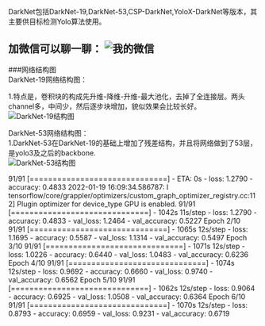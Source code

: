DarkNet包括DarkNet-19,DarkNet-53,CSP-DarkNet,YoloX-DarkNet等版本，其主要供目标检测Yolo算法使用。  

   
加微信可以聊一聊：
![我的微信](https://www.qingshanzaixian.cn/res/static/img/weixing.jpg "我的微信")
---
###网络结构图     
DarkNet-19网络结构图：   

1.特点是，卷积块的构成先升维-降维-升维-最大池化，去掉了全连接层。两头channel多，中间少，然后逐步块增加，貌似效果会比较长好。    
![DarkNet-19结构图](https://img-blog.csdnimg.cn/20210320151056332.png?x-oss-process=image/watermark,type_ZmFuZ3poZW5naGVpdGk,shadow_10,text_aHR0cHM6Ly9ibG9nLmNzZG4ubmV0L2t1d2VpY2Fp,size_16,color_FFFFFF,t_70#pic_center "DarkNet-19")   

DarkNet-53网络结构图：  
1.DarkNet-53在DarkNet-19的基础上增加了残差结构，并且将网络做到了53层，是yolo3及之后的backbone.  
![DarkNet-53结构图](https://img-blog.csdnimg.cn/img_convert/e94ecc6bbec06fb754a40f31ca05072a.png  "DarkNet-53")

91/91 [==============================] - ETA: 0s - loss: 1.2790 - accuracy: 0.4833 2022-01-19 16:09:34.586787: I tensorflow/core/grappler/optimizers/custom_graph_optimizer_registry.cc:112] Plugin optimizer for device_type GPU is enabled.
91/91 [==============================] - 1042s 11s/step - loss: 1.2790 - accuracy: 0.4833 - val_loss: 1.2464 - val_accuracy: 0.5227
Epoch 2/10
91/91 [==============================] - 1065s 12s/step - loss: 1.1695 - accuracy: 0.5587 - val_loss: 1.1314 - val_accuracy: 0.5497
Epoch 3/10
91/91 [==============================] - 1071s 12s/step - loss: 1.0226 - accuracy: 0.6440 - val_loss: 1.0483 - val_accuracy: 0.6236
Epoch 4/10
91/91 [==============================] - 1074s 12s/step - loss: 0.9692 - accuracy: 0.6660 - val_loss: 0.9740 - val_accuracy: 0.6562
Epoch 5/10
91/91 [==============================] - 1062s 12s/step - loss: 0.9064 - accuracy: 0.6925 - val_loss: 1.0508 - val_accuracy: 0.6364
Epoch 6/10
91/91 [==============================] - 1070s 12s/step - loss: 0.8793 - accuracy: 0.6959 - val_loss: 0.9231 - val_accuracy: 0.6719